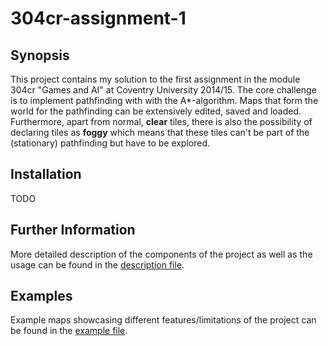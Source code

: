 # 304cr-assignment-1

## Synopsis
This project contains my solution to the first assignment in the module 304cr "Games and AI" at Coventry University 2014/15. The core challenge is to implement pathfinding with with the A\*-algorithm. Maps that form the world for the pathfinding can be
extensively edited, saved and loaded. Furthermore, apart from normal, __clear__ tiles, there is also the possibility of declaring tiles as __foggy__ which means that these tiles can't be part of the (stationary) pathfinding but have to be explored.

## Installation
TODO

## Further Information
More detailed description of the components of the project as well as the usage can be found in the [description file](https://github.com/mystyfly/304cr-assignment-1/blob/master/DESCRIPTION.md).

## Examples
Example maps showcasing different features/limitations of the project can be found in the [example file](https://github.com/mystyfly/304cr-assignment-1/blob/master/EXAMPLE.md).
